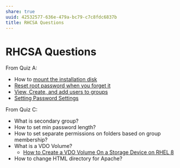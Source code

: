 ```yaml
---
share: true
uuid: 42532577-636e-479a-bc79-c7c8fdc6837b
title: RHCSA Questions
---
```

# RHCSA Questions
From Quiz A:

*   How to [mount the installation disk](/undefined)
*   [Reset root password when you forget it](/undefined)
*   [View, Create, and add users to groups](/undefined)
*   [Setting Password Settings](/undefined)

From Quiz C:

*   What is secondary group?
*   How to set min password length?
*   How to set separate permissions on folders based on group membership?
*   What is a VDO Volume?
    *   [How to Create a VDO Volume On a Storage Device on RHEL 8](https://www.tecmint.com/create-a-vdo-volume-on-a-storage-device-on-rhel-8/)
*   How to change HTML directory for Apache?